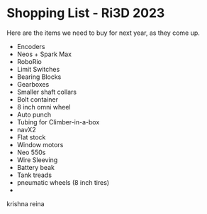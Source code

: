 # Shopping List - Ri3D 2023

Here are the items we need to buy for next year, as they come up.

- Encoders
- Neos + Spark Max
- RoboRio
- Limit Switches
- Bearing Blocks
- Gearboxes
- Smaller shaft collars
- Bolt container
- 8 inch omni wheel
- Auto punch
- Tubing for Climber-in-a-box
- navX2
- Flat stock
- Window motors
- Neo 550s
- Wire Sleeving
- Battery beak
- Tank treads
- pneumatic wheels (8 inch tires)
- 
krishna
reina